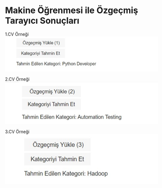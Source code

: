 # Makine Öğrenmesi ile Özgeçmiş Tarayıcı Sonuçları

1.CV Örneği
![1](https://github.com/sevvalkapcak/Machine-Learning-Resume-Screening/blob/main/makine%20%C3%B6%C4%9Frenmesi%20proje/sonu%C3%A7/1.jpg)

2.CV Örneği
![2](https://github.com/sevvalkapcak/Machine-Learning-Resume-Screening/blob/main/makine%20%C3%B6%C4%9Frenmesi%20proje/sonu%C3%A7/2.jpg)

3.CV Örneği
![3](https://github.com/sevvalkapcak/Machine-Learning-Resume-Screening/blob/main/makine%20%C3%B6%C4%9Frenmesi%20proje/sonu%C3%A7/3.jpg)
